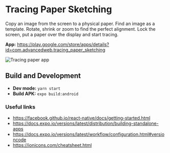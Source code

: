 # Tracing Paper Sketching

Copy an image from the screen to a physical paper. Find an image as a template. Rotate, shrink or zoom to find the perfect alignment. Lock the screen, put a paper over the display and start tracing.

**App:** https://play.google.com/store/apps/details?id=com.advancedweb.tracing_paper_sketching

![Tracing paper app](https://github.com/dodie/tracing-paper-sketching/blob/master/docs/IMG_20190104_204555.jpg "Tracing paper app")


## Build and Development

- **Dev mode:** `yarn start`
- **Build APK:** `expo build:android`


### Useful links

- https://facebook.github.io/react-native/docs/getting-started.html
- https://docs.expo.io/versions/latest/distribution/building-standalone-apps
- https://docs.expo.io/versions/latest/workflow/configuration.html#versioncode
- https://ionicons.com/cheatsheet.html


